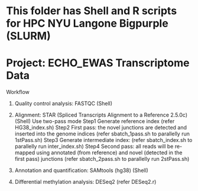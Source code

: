 # This folder has Shell and R scripts for HPC NYU Langone Bigpurple (SLURM)
# Project: ECHO_EWAS Transcriptome Data

Workflow
1.	Quality control analysis: FASTQC (Shell)

2.	Alignment: STAR (Spliced Transcripts Alignment to a Reference 2.5.0c) (Shell)
Use two-pass mode
Step1 Generate reference index (refer HG38_index.sh)
Step2 First pass: the novel junctions are detected and inserted into the genome indices (refer sbatch_1pass.sh to parallelly run 1stPass.sh)
Step3 Generate intermediate index: (refer sbatch_index.sh to parallelly run inter_index.sh)
Step4 Second pass: all reads will be re-mapped using annotated (from reference) and novel (detected in the first pass) junctions (refer sbatch_2pass.sh to parallelly run 2stPass.sh)

3.	Annotation and quantification: SAMtools (hg38) (Shell)

4.	Differential methylation analysis: DESeq2 (refer DESeq2.r)
